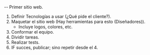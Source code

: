 -- Primer sitio web.
1. Definir Tecnologías a usar (¿Qué pide el cliente?).
2. Maquetar el sitio web (Hay herramientas para esto (Diseñadores)).
    - Incluye logos, colores, etc.
3. Conformar el equipo.
4. Dividir tareas.
5. Realizar tests.
6. IF succes, publicar; sino repetir desde el 4. 



